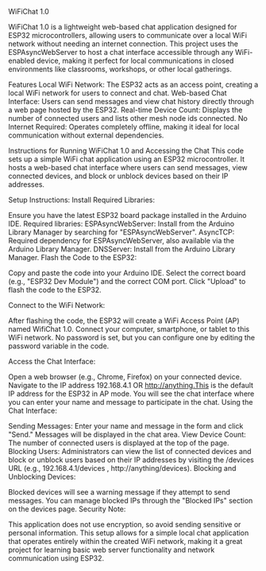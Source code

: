 WiFiChat 1.0

WiFiChat 1.0 is a lightweight web-based chat application designed for ESP32 microcontrollers, allowing users to communicate over a local WiFi network without needing an internet connection. This project uses the ESPAsyncWebServer to host a chat interface accessible through any WiFi-enabled device, making it perfect for local communications in closed environments like classrooms, workshops, or other local gatherings.

Features
Local WiFi Network: The ESP32 acts as an access point, creating a local WiFi network for users to connect and chat.
Web-based Chat Interface: Users can send messages and view chat history directly through a web page hosted by the ESP32.
Real-time Device Count: Displays the number of connected users and lists other mesh node ids connected.
No Internet Required: Operates completely offline, making it ideal for local communication without external dependencies.

Instructions for Running WiFiChat 1.0 and Accessing the Chat
This code sets up a simple WiFi chat application using an ESP32 microcontroller. It hosts a web-based chat interface where users can send messages, view connected devices, and block or unblock devices based on their IP addresses.

Setup Instructions:
Install Required Libraries:

Ensure you have the latest ESP32 board package installed in the Arduino IDE.
Required libraries:
ESPAsyncWebServer: Install from the Arduino Library Manager by searching for "ESPAsyncWebServer".
AsyncTCP: Required dependency for ESPAsyncWebServer, also available via the Arduino Library Manager.
DNSServer: Install from the Arduino Library Manager.
Flash the Code to the ESP32:

Copy and paste the code into your Arduino IDE.
Select the correct board (e.g., "ESP32 Dev Module") and the correct COM port.
Click "Upload" to flash the code to the ESP32.

Connect to the WiFi Network:

After flashing the code, the ESP32 will create a WiFi Access Point (AP) named WifiChat 1.0.
Connect your computer, smartphone, or tablet to this WiFi network. No password is set, but you can configure one by editing the password variable in the code.

Access the Chat Interface:

Open a web browser (e.g., Chrome, Firefox) on your connected device.
Navigate to the IP address 192.168.4.1 OR http://anything.This is the default IP address for the ESP32 in AP mode.
You will see the chat interface where you can enter your name and message to participate in the chat.
Using the Chat Interface:

Sending Messages: Enter your name and message in the form and click "Send." Messages will be displayed in the chat area.
View Device Count: The number of connected users is displayed at the top of the page.
Blocking Users: Administrators can view the list of connected devices and block or unblock users based on their IP addresses by visiting the /devices URL (e.g., 192.168.4.1/devices , http://anything/devices).
Blocking and Unblocking Devices:

Blocked devices will see a warning message if they attempt to send messages.
You can manage blocked IPs through the "Blocked IPs" section on the devices page.
Security Note:

This application does not use encryption, so avoid sending sensitive or personal information.
This setup allows for a simple local chat application that operates entirely within the created WiFi network, making it a great project for learning basic web server functionality and network communication using ESP32.
